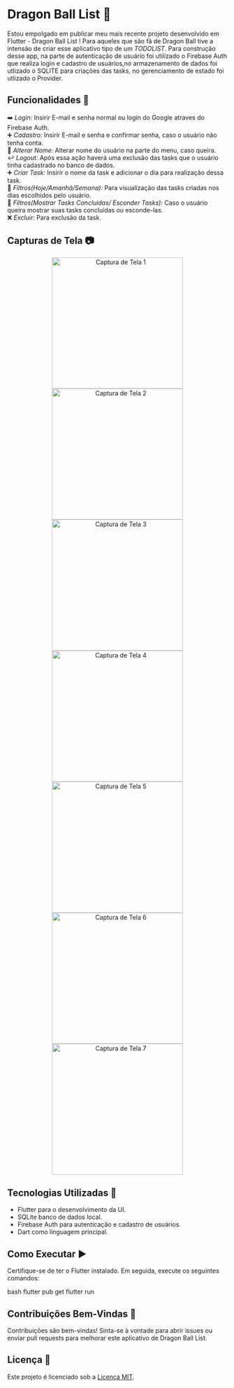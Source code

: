 # Dragon Ball List 🚀

Estou empolgado em publicar meu mais recente projeto desenvolvido em Flutter - Dragon Ball List !
Para aqueles que são fã de Dragon Ball tive a intensão de criar esse aplicativo tipo de um _TODOLIST_.
Para construção desse app, na parte de autenticação de usuário foi utilizado o Firebase Auth que realiza login e cadastro de usuários,no armazenamento de dados foi utlizado o SQLITE para criações das tasks, no gerenciamento de estado foi utlizado o Provider.

## Funcionalidades 🔨

➡️ _Login:_ Insirir E-mail e senha normal ou login do Google atraves do Firebase Auth.  
➕ _Cadastro:_ Insirir E-mail e senha e confirmar senha, caso o usuário não tenha conta.  
📝 _Alterar Nome:_ Alterar nome do usuário na parte do menu, caso queira.  
↩️ _Logout:_ Após essa ação haverá uma exclusão das tasks que o usuário tinha cadastrado no banco de dados.  
➕ _Criar Task:_ Insirir o nome da task e adicionar o dia para realização dessa task.  
🔎 _Filtros(Hoje/Amanhã/Semana):_ Para visualização das tasks criadas nos dias escolhidos pelo usuário.  
🔎 _Filtros(Mostrar Tasks Concluídas/ Esconder Tasks):_ Caso o usuário queira mostrar suas tasks concluídas ou esconde-las.  
❌ _Excluir:_ Para exclusão da task.

## Capturas de Tela 📷
<p align="center">
  <img src="Assets/00%20-%20assets/IMG-tela-login.jpg" alt="Captura de Tela 1" width="300"/>
  <img src="Assets/00%20-%20assets/IMG-register.jpg" alt="Captura de Tela 2" width="300"/>
  <img src="Assets/00%20-%20assets/IMG-home.jpg" alt="Captura de Tela 3" width="300"/>
  <img src="Assets/00%20-%20assets/IMG-filters.jpg" alt="Captura de Tela 4" width="300"/>
  <img src="Assets/00%20-%20assets/IMG-drawer.jpg" alt="Captura de Tela 5" width="300"/>
  <img src="(Assets/00%20-%20assets/IMG-save-task.jpg" alt="Captura de Tela 6" width="300"/>
  <img src="Assets/00%20-%20assets/video%20dragon%20ball%20list.gif" alt="Captura de Tela 7" width="300"/>
</p>

## Tecnologias Utilizadas 📱

- Flutter para o desenvolvimento da UI.
- SQLite banco de dados local.
- Firebase Auth para autenticação e cadastro de usuários.
- Dart como linguagem principal.

## Como Executar ▶️

Certifique-se de ter o Flutter instalado. Em seguida, execute os seguintes comandos:

bash
flutter pub get
flutter run

## Contribuições Bem-Vindas 🤝

Contribuições são bem-vindas! Sinta-se à vontade para abrir issues ou enviar pull requests para melhorar este aplicativo de Dragon Ball List.

## Licença 🪪

Este projeto é licenciado sob a [Licença MIT](LICENSE).
